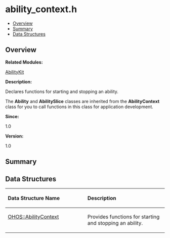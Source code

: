 # ability\_context.h<a name="EN-US_TOPIC_0000001055078097"></a>

-   [Overview](#section1602943993165626)
-   [Summary](#section2033628294165626)
-   [Data Structures](#nested-classes)

## **Overview**<a name="section1602943993165626"></a>

**Related Modules:**

[AbilityKit](abilitykit.md)

**Description:**

Declares functions for starting and stopping an ability. 

The  **Ability**  and  **AbilitySlice**  classes are inherited from the  **AbilityContext**  class for you to call functions in this class for application development.

**Since:**

1.0

**Version:**

1.0

## **Summary**<a name="section2033628294165626"></a>

## Data Structures<a name="nested-classes"></a>

<a name="table843663031165626"></a>
<table><thead align="left"><tr id="row1258948335165626"><th class="cellrowborder" valign="top" width="50%" id="mcps1.1.3.1.1"><p id="p2050063065165626"><a name="p2050063065165626"></a><a name="p2050063065165626"></a>Data Structure Name</p>
</th>
<th class="cellrowborder" valign="top" width="50%" id="mcps1.1.3.1.2"><p id="p1492617029165626"><a name="p1492617029165626"></a><a name="p1492617029165626"></a>Description</p>
</th>
</tr>
</thead>
<tbody><tr id="row138776165626"><td class="cellrowborder" valign="top" width="50%" headers="mcps1.1.3.1.1 "><p id="p1134858526165626"><a name="p1134858526165626"></a><a name="p1134858526165626"></a><a href="ohos-abilitycontext.md">OHOS::AbilityContext</a></p>
</td>
<td class="cellrowborder" valign="top" width="50%" headers="mcps1.1.3.1.2 "><p id="p1970091000165626"><a name="p1970091000165626"></a><a name="p1970091000165626"></a>Provides functions for starting and stopping an ability. </p>
</td>
</tr>
</tbody>
</table>

